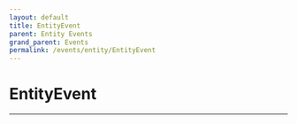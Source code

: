```yaml
---
layout: default
title: EntityEvent
parent: Entity Events
grand_parent: Events
permalink: /events/entity/EntityEvent
---
```


# EntityEvent

---
